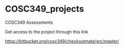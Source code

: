 # COSC349_projects
COSC349 Assessments

Get access to the project through this link

https://bitbucket.org/cosc349/checkoutmate/src/master/
